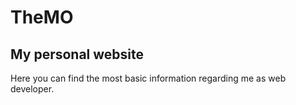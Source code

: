 # TheMO
## My personal website
Here you can find the most basic information regarding me as web developer.
